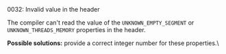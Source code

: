 <!doctype html>
<html lang="es">
<head>
	<title>Mensajes de Error</title>
	<meta charset="utf-8">
	<meta http-equiv="X-UA-Compatible" content="IE=edge">
	<meta name="viewport" content="width=device-width, initial-scale=1">
	<link rel="stylesheet" type="text/css" href="../../../style/style.css">
</head>
<body>
0032: Invalid value in the header

The compiler can't read the value of the `UNKNOWN_EMPTY_SEGMENT` or `UNKNOWN_THREADS_MEMORY` properties in the header.

**Possible solutions:** provide a correct integer number for these properties.\

<script src="../../../js/main.min.js"></script>